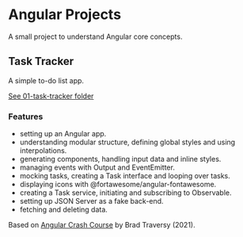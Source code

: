 # Angular Projects

A small project to understand Angular core concepts.

## Task Tracker

A simple to-do list app.

[See 01-task-tracker folder](https://github.com/solygambas/angular-projects/tree/main/01-task-tracker)

<!-- <p align="center">
    <a href="https://github.com/solygambas/angular-projects/tree/main/01-task-tracker">
        <img src="01-task-tracker/screenshot.png">
    </a>
</p> -->

### Features

- setting up an Angular app.
- understanding modular structure, defining global styles and using interpolations.
- generating components, handling input data and inline styles.
- managing events with Output and EventEmitter.
- mocking tasks, creating a Task interface and looping over tasks.
- displaying icons with @fortawesome/angular-fontawesome.
- creating a Task service, initiating and subscribing to Observable.
- setting up JSON Server as a fake back-end.
- fetching and deleting data.

Based on [Angular Crash Course](https://www.youtube.com/watch?v=3dHNOWTI7H8) by Brad Traversy (2021).
